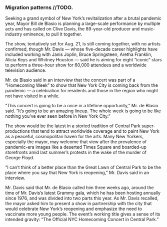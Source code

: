 ### Migration patterns //TODO.
Seeking a grand symbol of New York’s revitalization after a brutal pandemic year, Mayor Bill de Blasio is planning a large-scale performance by multiple acts and has called on Clive Davis, the 89-year-old producer and music-industry eminence, to pull it together.

The show, tentatively set for Aug. 21, is still coming together, with no artists confirmed, though Mr. Davis — whose five-decade career highlights have included working with Janis Joplin, Bruce Springsteen, Aretha Franklin, Alicia Keys and Whitney Houston — said he is aiming for eight “iconic” stars to perform a three-hour show for 60,000 attendees and a worldwide television audience.

Mr. de Blasio said in an interview that the concert was part of a “Homecoming Week” to show that New York City is coming back from the pandemic — a celebration for residents and those in the region who might not have visited in a while.

“This concert is going to be a once in a lifetime opportunity,” Mr. de Blasio said. “It’s going to be an amazing lineup. The whole week is going to be like nothing you’ve ever seen before in New York City.”

The show would be the latest in a storied tradition of Central Park super-productions that tend to attract worldwide coverage and to paint New York as a peaceful, cosmopolitan haven for the arts. Many New Yorkers, especially the mayor, may welcome that view after the prevalence of pandemic-era images like a deserted Times Square and boarded-up storefronts amid last summer’s protests in the wake of the murder of George Floyd.

“I can’t think of a better place than the Great Lawn of Central Park to be the place where you say that New York is reopening,” Mr. Davis said in an interview.

Mr. Davis said that Mr. de Blasio called him three weeks ago, around the time of Mr. Davis’s latest Grammy gala, which he has been hosting annually since 1976, and was divided into two parts this year. As Mr. Davis recalled, the mayor asked him to present a show in partnership with the city that would celebrate New York’s reopening and emphasize the need to vaccinate more young people. The event’s working title gives a sense of its intended gravity: “The Official NYC Homecoming Concert in Central Park.”
